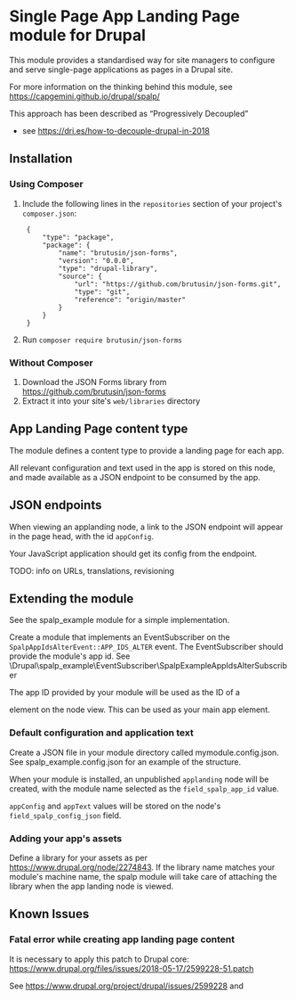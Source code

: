 # Single Page App Landing Page module for Drupal

This module provides a standardised way for site managers to configure and serve
single-page applications as pages in a Drupal site.

For more information on the thinking behind this module, see
https://capgemini.github.io/drupal/spalp/

This approach has been described as “Progressively Decoupled”
- see https://dri.es/how-to-decouple-drupal-in-2018

## Installation

### Using Composer
1. Include the following lines in the `repositories` section
 of your project's `composer.json`:

        {
            "type": "package",
            "package": {
                "name": "brutusin/json-forms",
                "version": "0.0.0",
                "type": "drupal-library",
                "source": {
                    "url": "https://github.com/brutusin/json-forms.git",
                    "type": "git",
                    "reference": "origin/master"
                }
            }
        }
2. Run `composer require brutusin/json-forms`

### Without Composer
1. Download the JSON Forms library from https://github.com/brutusin/json-forms
2. Extract it into your site's `web/libraries` directory

## App Landing Page content type
The module defines a content type to provide a landing page for each app.

All relevant configuration and text used in the app is stored on this node,
and made available as a JSON endpoint to be consumed by the app.

## JSON endpoints
When viewing an applanding node, a link to the JSON endpoint will appear
 in the page head, with the id `appConfig`.

Your JavaScript application should get its config from the endpoint.

TODO: info on URLs, translations, revisioning

## Extending the module
See the spalp_example module for a simple implementation.

Create a module that implements an EventSubscriber on the
 `SpalpAppIdsAlterEvent::APP_IDS_ALTER` event.
The EventSubscriber should provide the module's app id.
See \Drupal\spalp_example\EventSubscriber\SpalpExampleAppIdsAlterSubscriber

The app ID provided by your module will be used as the ID of
a <div> element on the node view.
This can be used as your main app element.

### Default configuration and application text
Create a JSON file in your module directory called  mymodule.config.json.
See spalp_example.config.json for an example of the structure.

When your module is installed, an unpublished `applanding` node will be created,
with the module name selected as the `field_spalp_app_id` value.

`appConfig` and `appText` values will be stored on the node's
 `field_spalp_config_json` field.

### Adding your app's assets
Define a library for your assets as per https://www.drupal.org/node/2274843.
If the library name matches your module's machine name, the spalp module
will take care of attaching the library when the app landing node is viewed.

## Known Issues

### Fatal error while creating app landing page content
It is necessary to apply this patch to Drupal core:
 https://www.drupal.org/files/issues/2018-05-17/2599228-51.patch

See https://www.drupal.org/project/drupal/issues/2599228 and
